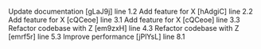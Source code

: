 Update documentation [gLaJ9j] line 1.2
Add feature for X [hAdgiC] line 2.2
Add feature for X [cQCeoe] line 3.1
Add feature for X [cQCeoe] line 3.3
Refactor codebase with Z [em9zxH] line 4.3
Refactor codebase with Z [emrf5r] line 5.3
Improve performance [jPlYsL] line 8.1
